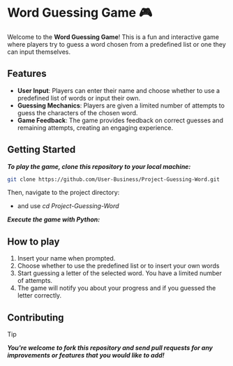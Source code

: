 # Word Guessing Game 🎮

Welcome to the **Word Guessing Game**! This is a fun and interactive game where players try to guess a word chosen from a predefined list or one they can input themselves. 

## Features

- **User Input**: Players can enter their name and choose whether to use a predefined list of words or input their own.
- **Guessing Mechanics**: Players are given a limited number of attempts to guess the characters of the chosen word.
- **Game Feedback**: The game provides feedback on correct guesses and remaining attempts, creating an engaging experience.

## Getting Started

***To play the game, clone this repository to your local machine:***

```bash
git clone https://github.com/User-Business/Project-Guessing-Word.git
``` 

Then, navigate to the project directory:
- and use _cd Project-Guessing-Word_

***Execute the game with Python:***


## How to play
1. Insert your name when prompted.
2. Choose whether to use the predefined list or to insert your own words
3. Start guessing a letter of the selected word. You have a limited number of attempts.
4. The game will notify you about your progress and if you guessed the letter correctly.

## Contributing
> [!TIP]
> ***You're welcome to fork this repository and send pull requests for any improvements or features that you would like to add!***

